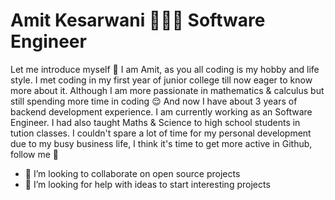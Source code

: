 # Amit Kesarwani 👨🏻‍💻 Software Engineer

Let me introduce myself :slightly_smiling_face: I am Amit, as you all coding is my hobby and life style. I met coding in my first year of junior college till now eager to know more about it. Although I am more passionate in mathematics & calculus but still spending more time in coding :relieved: And now I have about 3 years of backend development experience. I am currently working as an Software Engineer. I had also taught Maths & Science to high school students in tution classes. I couldn't spare a lot of time for my personal development due to my busy business life, I think it's time to get more active in Github, follow me :metal:

<!--- - 🔭 I’m currently working on Company Project not getting time for personal :relieved: 
- 🌱 I’m currently learning Spring Framework -->
- 👯 I’m looking to collaborate on open source projects 
- 🤔 I’m looking for help with ideas to start interesting projects 

<!---
- 💬 Ask me about ...
- 📫 How to reach me: [![Linkedin Badge](https://www.linkedin.com/in/amit-kesarwani-426704154/)]
- 😄 Pronouns: ...
- ⚡ Fun fact: ...

-->

